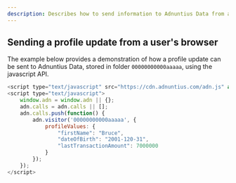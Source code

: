 ```yaml
---
description: Describes how to send information to Adnuntius Data from a user's browser
---
```


## Sending a profile update from a user's browser

The example below provides a demonstration of how a profile update can be sent to Adnuntius Data, stored in folder `00000000000aaaaa`, using the javascript API.

```javascript
<script type="text/javascript" src="https://cdn.adnuntius.com/adn.js" async></script>
<script type="text/javascript">
    window.adn = window.adn || {};
    adn.calls = adn.calls || [];
    adn.calls.push(function() {
        adn.visitor('00000000000aaaaa', {
            profileValues: {
                "firstName": "Bruce",
                "dateOfBirth": "2001-120-31",
                "lastTransactionAmount": 7000000
            }
        });
    });
</script>
```


